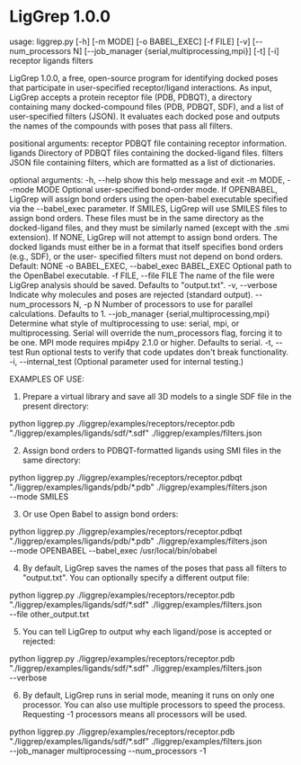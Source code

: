 LigGrep 1.0.0
=============

usage: liggrep.py [-h] [-m MODE] [-o BABEL_EXEC] [-f FILE] [-v]
                  [--num_processors N]
                  [--job_manager {serial,multiprocessing,mpi}] [-t] [-i]
                  receptor ligands filters

LigGrep 1.0.0, a free, open-source program for identifying docked poses that
participate in user-specified receptor/ligand interactions. As input, LigGrep
accepts a protein receptor file (PDB, PDBQT), a directory containing many
docked-compound files (PDB, PDBQT, SDF), and a list of user-specified filters
(JSON). It evaluates each docked pose and outputs the names of the compounds
with poses that pass all filters.

positional arguments:
  receptor              PDBQT file containing receptor information.
  ligands               Directory of PDBQT files containing the docked-ligand
                        files.
  filters               JSON file containing filters, which are formatted as a
                        list of dictionaries.

optional arguments:
  -h, --help            show this help message and exit
  -m MODE, --mode MODE  Optional user-specified bond-order mode. If OPENBABEL,
                        LigGrep will assign bond orders using the open-babel
                        executable specified via the --babel_exec parameter.
                        If SMILES, LigGrep will use SMILES files to assign
                        bond orders. These files must be in the same directory
                        as the docked-ligand files, and they must be similarly
                        named (except with the .smi extension). If NONE,
                        LigGrep will not attempt to assign bond orders. The
                        docked ligands must either be in a format that itself
                        specifies bond orders (e.g., SDF), or the user-
                        specified filters must not depend on bond orders.
                        Default: NONE
  -o BABEL_EXEC, --babel_exec BABEL_EXEC
                        Optional path to the OpenBabel executable.
  -f FILE, --file FILE  The name of the file were LigGrep analysis should be
                        saved. Defaults to "output.txt".
  -v, --verbose         Indicate why molecules and poses are rejected
                        (standard output).
  --num_processors N, -p N
                        Number of processors to use for parallel calculations.
                        Defaults to 1.
  --job_manager {serial,multiprocessing,mpi}
                        Determine what style of multiprocessing to use:
                        serial, mpi, or multiprocessing. Serial will override
                        the num_processors flag, forcing it to be one. MPI
                        mode requires mpi4py 2.1.0 or higher. Defaults to
                        serial.
  -t, --test            Run optional tests to verify that code updates don't
                        break functionality.
  -i, --internal_test   (Optional parameter used for internal testing.)

EXAMPLES OF USE:

1. Prepare a virtual library and save all 3D models to a single SDF file in
   the present directory:

python liggrep.py ./liggrep/examples/receptors/receptor.pdb \
    "./liggrep/examples/ligands/sdf/*.sdf" ./liggrep/examples/filters.json

2. Assign bond orders to PDBQT-formatted ligands using SMI files in the same
   directory:

python liggrep.py ./liggrep/examples/receptors/receptor.pdbqt \
    "./liggrep/examples/ligands/pdb/*.pdb" ./liggrep/examples/filters.json \
    --mode SMILES

3. Or use Open Babel to assign bond orders:

python liggrep.py ./liggrep/examples/receptors/receptor.pdbqt \
    "./liggrep/examples/ligands/pdb/*.pdb" ./liggrep/examples/filters.json \
    --mode OPENBABEL --babel_exec /usr/local/bin/obabel

4. By default, LigGrep saves the names of the poses that pass all filters to
   "output.txt". You can optionally specify a different output file:

python liggrep.py ./liggrep/examples/receptors/receptor.pdb \
    "./liggrep/examples/ligands/sdf/*.sdf" ./liggrep/examples/filters.json \
    --file other_output.txt

5. You can tell LigGrep to output why each ligand/pose is accepted or
   rejected:

python liggrep.py ./liggrep/examples/receptors/receptor.pdb \
    "./liggrep/examples/ligands/sdf/*.sdf" ./liggrep/examples/filters.json \
    --verbose

6. By default, LigGrep runs in serial mode, meaning it runs on only one
   processor. You can also use multiple processors to speed the process.
   Requesting -1 processors means all processors will be used.

python liggrep.py ./liggrep/examples/receptors/receptor.pdb \
    "./liggrep/examples/ligands/sdf/*.sdf" ./liggrep/examples/filters.json \
    --job_manager multiprocessing --num_processors -1
